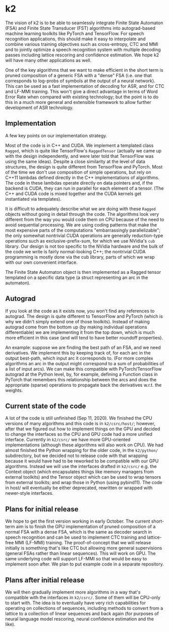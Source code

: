 
# k2

The vision of k2 is to be able to seamlessly integrate Finite State Automaton
(FSA) and Finite State Transducer (FST) algorithms into autograd-based machine
learning toolkits like PyTorch and TensorFlow.  For speech recognition
applications, this should make it easy to interpolate and combine various
training objectives such as cross-entropy, CTC and MMI and to jointly optimize a
speech recognition system with multiple decoding passes including lattice
rescoring and confidence estimation.  We hope k2 will have many other
applications as well.

One of the key algorithms that we want to make efficient in the short term is
pruned composition of a generic FSA with a "dense" FSA (i.e. one that
corresponds to log-probs of symbols at the output of a neural network).  This
can be used as a fast implementation of decoding for ASR, and for CTC and
LF-MMI training.  This won't give a direct advantage in terms of Word Error Rate when
compared with existing technology; but the point is to do this in a much more
general and extensible framework to allow further development of ASR technology.

## Implementation

 A few key points on our implementation strategy.

 Most of the code is in C++ and CUDA.  We implement a templated class `Ragged`,
 which is quite like TensorFlow's `RaggedTensor` (actually we came up with the
 design independently, and were later told that TensorFlow was using the same
 ideas).  Despite a close similarity at the level of data structures, the
 design is quite different from TensorFlow and PyTorch.  Most of the time we
 don't use composition of simple operations, but rely on C++11 lambdas defined
 directly in the C++ implementations of algorithms.  The code in these lambdas operate
 directly on data pointers and, if the backend is CUDA, they can run in parallel
 for each element of a tensor.  (The C++ and CUDA code is mixed together and the
 CUDA kernels get instantiated via templates).

 It is difficult to adequately describe what we are doing with these `Ragged`
 objects without going in detail through the code.  The algorithms look very
 different from the way you would code them on CPU because of the need to avoid
 sequential processing.  We are using coding patterns that make the most
 expensive parts of the computations "embarrassingly parallelizable"; the only
 somewhat nontrivial CUDA operations are generally reduction-type operations
 such as exclusive-prefix-sum, for which we use NVidia's `cub` library.  Our
 design is not too specific to the NVidia hardware and the bulk of the code we
 write is fairly normal-looking C++; the nontrivial CUDA programming is mostly
 done via the cub library, parts of which we wrap with our own convenient
 interface.

 The Finite State Automaton object is then implemented as a Ragged tensor templated
 on a specific data type (a struct representing an arc in the automaton).

## Autograd

 If you look at the code as it exists now, you won't find any references to
 autograd.  The design is quite different to TensorFlow and PyTorch (which is
 why we didn't simply extend one of those toolkits).  Instead of making autograd
 come from the bottom up (by making individual operations differentiable) we are
 implementing it from the top down, which is much more efficient in this case
 (and will tend to have better roundoff properties).

 An example: suppose we are finding the best path of an FSA, and we need
 derivatives.  We implement this by keeping track of, for each arc in the output
 best-path, which input arc it corresponds to.  (For more complex algorithms an arc
 in the output might correspond to a sum of probabilities of a list of input arcs).
 We can make this compatible with PyTorch/TensorFlow autograd at the Python level,
 by, for example, defining a Function class in PyTorch that remembers this relationship
 between the arcs and does the appropriate (sparse) operations to propagate back the
 derivatives w.r.t. the weights.

## Current state of the code

 A lot of the code is still unfinished (Sep 11, 2020).
 We finished the CPU versions of many algorithms and this code is in `k2/csrc/host/`;
 however, after that we figured out how to implement things on the GPU and decided
 to change the interfaces so the CPU and GPU code had a more unified interface.
 Currently in `k2/csrc/` we have more GPU-oriented implementations (although
 these algorithms will also work on CPU).  We had almost finished the Python
 wrapping for the older code, in the `k2/python/` subdirectory, but we decided not to
 release code with that wrapping because it would have had to be reworked to be compatible
 with our GPU algorithms.  Instead we will use the interfaces drafted in `k2/csrc/`
 e.g. the Context object (which encapsulates things like memory managers from external
 toolkits) and the Tensor object which can be used to wrap tensors from external toolkits;
 and wrap those in Python (using pybind11).  The code in host/ will eventually
 be either deprecated, rewritten or wrapped with newer-style interfaces.

## Plans for initial release

 We hope to get the first version working in early October.  The current
 short-term aim is to finish the GPU implementation of pruned composition of a
 normal FSA with a dense FSA, which is the same as decoder search in speech
 recognition and can be used to implement CTC training and lattice-free MMI (LF-MMI) training.  The
 proof-of-concept that we will release initially is something that's like CTC
 but allowing more general supervisions (general FSAs rather than linear
 sequences).  This will work on GPU.  The same underlying code will support
 LF-MMI so that would be easy to implement soon after.  We plan to put
 example code in a separate repository.

## Plans after initial release

 We will then gradually implement more algorithms in a way that's compatible
 with the interfaces in `k2/csrc/`.  Some of them will be CPU-only to start
 with.  The idea is to eventually have very rich capabilities for operating on
 collections of sequences, including methods to convert from a lattice to a
 collection of linear sequences and back again (for purposes of neural language
 model rescoring, neural confidence estimation and the like).
